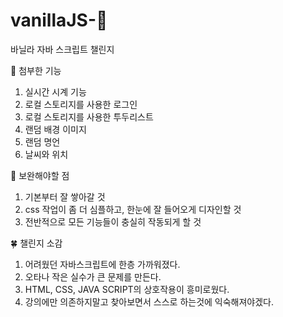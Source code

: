 # vanillaJS-💖
바닐라 자바 스크립트 챌린지 

🌷 첨부한 기능

1. 실시간 시계 기능
2. 로컬 스토리지를 사용한 로그인
3. 로컬 스토리지를 사용한 투두리스트
4. 랜덤 배경 이미지
5. 랜덤 명언
6. 날씨와 위치
 
🔧 보완해야할 점 

1. 기본부터 잘 쌓아갈 것 
2. css 작업이 좀 더 심플하고, 한눈에 잘 들어오게 디자인할 것
3. 전반적으로 모든 기능들이 충실히 작동되게 할 것 
 
🍀 챌린지 소감

1. 어려웠던 자바스크립트에 한층 가까워졌다.
2. 오타나 작은 실수가 큰 문제를 만든다.
3. HTML, CSS, JAVA SCRIPT의 상호작용이 흥미로웠다. 
4. 강의에만 의존하지말고 찾아보면서 스스로 하는것에 익숙해져야겠다.
